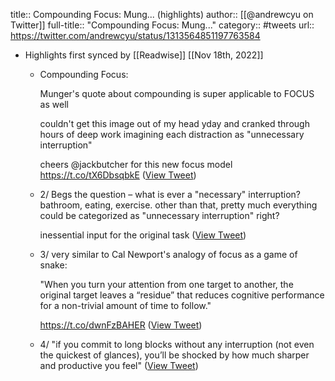 title:: Compounding Focus: Mung... (highlights)
author:: [[@andrewcyu on Twitter]]
full-title:: "Compounding Focus: Mung..."
category:: #tweets
url:: https://twitter.com/andrewcyu/status/1313564851197763584

- Highlights first synced by [[Readwise]] [[Nov 18th, 2022]]
	- Compounding Focus:
	  
	  Munger's quote about compounding is super applicable to FOCUS as well 
	  
	  couldn't get this image out of my head yday and cranked through hours of deep work imagining each distraction as "unnecessary interruption" 
	  
	  cheers @jackbutcher for this new focus model https://t.co/tX6DbsqbkE ([View Tweet](https://twitter.com/andrewcyu/status/1313564848190492672))
	- 2/ Begs the question – what is ever a "necessary" interruption? bathroom, eating, exercise. other than that, pretty much everything could be categorized as "unnecessary interruption" right?
	  
	  inessential input for the original task ([View Tweet](https://twitter.com/andrewcyu/status/1313564849578733568))
	- 3/ very similar to Cal Newport's analogy of focus as a game of snake:
	  
	  "When you turn your attention from one target to another, the original target leaves a “residue” that reduces cognitive performance for a non-trivial amount of time to follow."
	  
	  https://t.co/dwnFzBAHER ([View Tweet](https://twitter.com/andrewcyu/status/1313564850295980035))
	- 4/ "if you commit to long blocks without any interruption (not even the quickest of glances), you’ll be shocked by how much sharper and productive you feel" ([View Tweet](https://twitter.com/andrewcyu/status/1313564851197763584))
